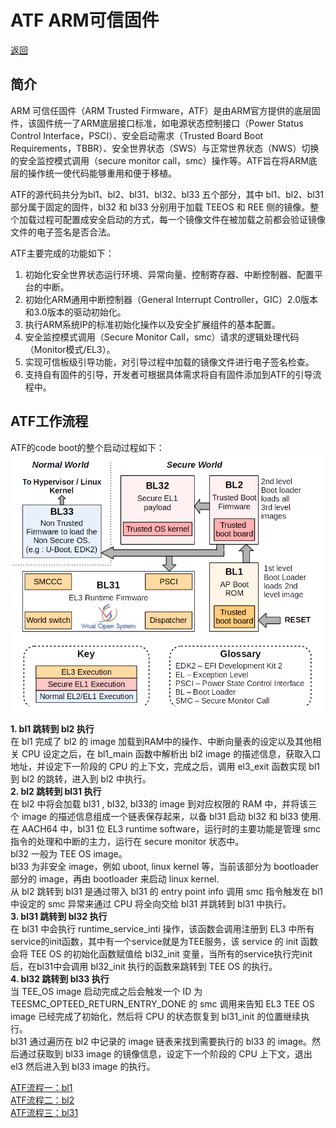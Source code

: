 # ATF ARM可信固件

[返回](../note.md)

## 简介

ARM 可信任固件（ARM Trusted Firmware，ATF）是由ARM官方提供的底层固件，该固件统一了ARM底层接口标准，如电源状态控制接口（Power Status Control Interface，PSCI）、安全启动需求（Trusted Board Boot Requirements，TBBR）、安全世界状态（SWS）与正常世界状态（NWS）切换的安全监控模式调用（secure monitor call，smc）操作等。ATF旨在将ARM底层的操作统一使代码能够重用和便于移植。

ATF的源代码共分为bl1、bl2、bl31、bl32、bl33 五个部分，其中 bl1、bl2、bl31 部分属于固定的固件，bl32 和 bl33 分别用于加载 TEEOS 和 REE 侧的镜像。整个加载过程可配置成安全启动的方式，每一个镜像文件在被加载之前都会验证镜像文件的电子签名是否合法。

ATF主要完成的功能如下：

1. 初始化安全世界状态运行环境、异常向量、控制寄存器、中断控制器、配置平台的中断。
2. 初始化ARM通用中断控制器（General Interrupt Controller，GIC）2.0版本和3.0版本的驱动初始化。
3. 执行ARM系统IP的标准初始化操作以及安全扩展组件的基本配置。
4. 安全监控模式调用（Secure Monitor Call，smc）请求的逻辑处理代码（Monitor模式/EL3）。
5. 实现可信板级引导功能，对引导过程中加载的镜像文件进行电子签名检查。
6. 支持自有固件的引导，开发者可根据具体需求将自有固件添加到ATF的引导流程中。

## ATF工作流程

ATF的code boot的整个启动过程如下：
![ATF工作流程](../Photos/ATF_work_flow.png)

**1. bl1 跳转到 bl2 执行**  
   在 bl1 完成了 bl2 的 image 加载到RAM中的操作、中断向量表的设定以及其他相关 CPU 设定之后，在 bl1_main 函数中解析出 bl2 image 的描述信息，获取入口地址，并设定下一阶段的 CPU 的上下文，完成之后，调用 el3_exit 函数实现 bl1 到 bl2 的跳转，进入到 bl2 中执行。  
**2. bl2 跳转到 bl31 执行**  
   在 bl2 中将会加载 bl31 , bl32, bl33的 image 到对应权限的 RAM 中，并将该三个 image 的描述信息组成一个链表保存起来，以备 bl31 启动 bl32 和 bl33 使用.在 AACH64 中，bl31 位 EL3 runtime software，运行时的主要功能是管理 smc 指令的处理和中断的主力，运行在 secure monitor 状态中。  
   bl32 一般为 TEE OS image。  
   bl33 为非安全 image，例如 uboot, linux kernel 等，当前该部分为 bootloader 部分的 image，再由 bootloader 来启动 linux kernel.  
   从 bl2 跳转到 bl31 是通过带入 bl31 的 entry point info 调用 smc 指令触发在 bl1 中设定的 smc 异常来通过 CPU 将全向交给 bl31 并跳转到 bl31 中执行。  
**3. bl31 跳转到 bl32 执行**  
   在 bl31 中会执行 runtime_service_inti 操作，该函数会调用注册到 EL3 中所有service的init函数，其中有一个service就是为TEE服务，该 service 的 init 函数会将 TEE OS 的初始化函数赋值给 bl32_init 变量，当所有的service执行完init后，在bl31中会调用 bl32_init 执行的函数来跳转到 TEE OS 的执行。  
**4. bl32 跳转到 bl33 执行**  
   当 TEE_OS image 启动完成之后会触发一个 ID 为 TEESMC_OPTEED_RETURN_ENTRY_DONE 的 smc 调用来告知 EL3 TEE OS image 已经完成了初始化，然后将 CPU 的状态恢复到 bl31_init 的位置继续执行。  
   bl31 通过遍历在 bl2 中记录的 image 链表来找到需要执行的 bl33 的 image。然后通过获取到 bl33 image 的镜像信息，设定下一个阶段的 CPU 上下文，退出 el3 然后进入到 bl33 image 的执行。

[ATF流程一：bl1](./ATF_BL1.md)  
[ATF流程二：bl2](./ATF_BL2.md)  
[ATF流程三：bl31](./ATF_BL31.md)  
